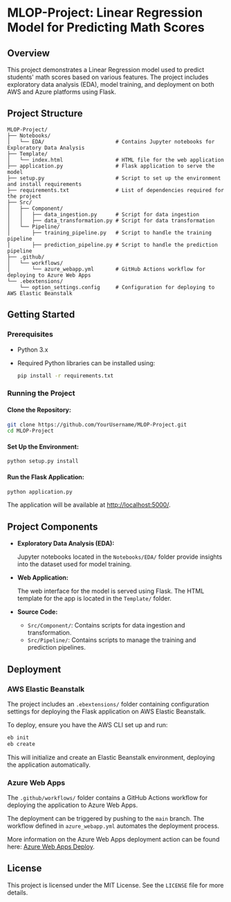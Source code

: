 
# MLOP-Project: Linear Regression Model for Predicting Math Scores

## Overview

This project demonstrates a Linear Regression model used to predict students' math scores based on various features. The project includes exploratory data analysis (EDA), model training, and deployment on both AWS and Azure platforms using Flask.

## Project Structure

```
MLOP-Project/
├── Notebooks/
│   └── EDA/                       # Contains Jupyter notebooks for Exploratory Data Analysis
├── Template/
│   └── index.html                 # HTML file for the web application
├── application.py                 # Flask application to serve the model
├── setup.py                       # Script to set up the environment and install requirements
├── requirements.txt               # List of dependencies required for the project
├── Src/
│   ├── Component/
│   │   ├── data_ingestion.py      # Script for data ingestion
│   │   ├── data_transformation.py # Script for data transformation
│   └── Pipeline/
│       ├── training_pipeline.py   # Script to handle the training pipeline
│       ├── prediction_pipeline.py # Script to handle the prediction pipeline
├── .github/
│   └── workflows/
│       └── azure_webapp.yml       # GitHub Actions workflow for deploying to Azure Web Apps
└── .ebextensions/
    └── option_settings.config     # Configuration for deploying to AWS Elastic Beanstalk
```

## Getting Started

### Prerequisites

- Python 3.x
- Required Python libraries can be installed using:

  ```bash
  pip install -r requirements.txt
  ```

### Running the Project

#### Clone the Repository:

```bash
git clone https://github.com/YourUsername/MLOP-Project.git
cd MLOP-Project
```

#### Set Up the Environment:

```bash
python setup.py install
```

#### Run the Flask Application:

```bash
python application.py
```

The application will be available at [http://localhost:5000/](http://localhost:5000/).

## Project Components

- **Exploratory Data Analysis (EDA):**

  Jupyter notebooks located in the `Notebooks/EDA/` folder provide insights into the dataset used for model training.

- **Web Application:**

  The web interface for the model is served using Flask. The HTML template for the app is located in the `Template/` folder.

- **Source Code:**

  - `Src/Component/`: Contains scripts for data ingestion and transformation.
  - `Src/Pipeline/`: Contains scripts to manage the training and prediction pipelines.

## Deployment

### AWS Elastic Beanstalk

The project includes an `.ebextensions/` folder containing configuration settings for deploying the Flask application on AWS Elastic Beanstalk.

To deploy, ensure you have the AWS CLI set up and run:

```bash
eb init
eb create
```

This will initialize and create an Elastic Beanstalk environment, deploying the application automatically.

### Azure Web Apps

The `.github/workflows/` folder contains a GitHub Actions workflow for deploying the application to Azure Web Apps.

The deployment can be triggered by pushing to the `main` branch. The workflow defined in `azure_webapp.yml` automates the deployment process.

More information on the Azure Web Apps deployment action can be found here: [Azure Web Apps Deploy](https://github.com/Azure/webapps-deploy).

## License

This project is licensed under the MIT License. See the `LICENSE` file for more details.
